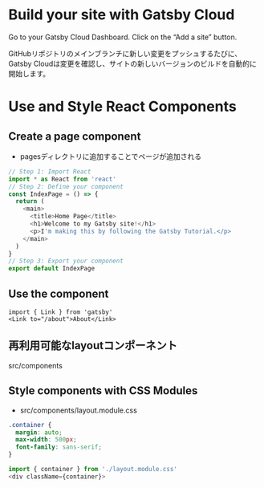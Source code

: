

# Build your site with Gatsby Cloud

Go to your Gatsby Cloud Dashboard. Click on the “Add a site” button.



GitHubリポジトリのメインブランチに新しい変更をプッシュするたびに、Gatsby Cloudは変更を確認し、サイトの新しいバージョンのビルドを自動的に開始します。

# Use and Style React Components

## Create a page component

* pagesディレクトリに追加することでページが追加される

```js
// Step 1: Import React
import * as React from 'react'
// Step 2: Define your component
const IndexPage = () => {
  return (
    <main>
      <title>Home Page</title>
      <h1>Welcome to my Gatsby site!</h1>
      <p>I'm making this by following the Gatsby Tutorial.</p>
    </main>
  )
}
// Step 3: Export your component
export default IndexPage
```

## Use the <Link> component

```
import { Link } from 'gatsby'
<Link to="/about">About</Link>
```

## 再利用可能なlayoutコンポーネント

src/components

## Style components with CSS Modules

* src/components/layout.module.css

```css
.container {
  margin: auto;
  max-width: 500px;
  font-family: sans-serif;
}
```

```js
import { container } from './layout.module.css'
<div className={container}>
```